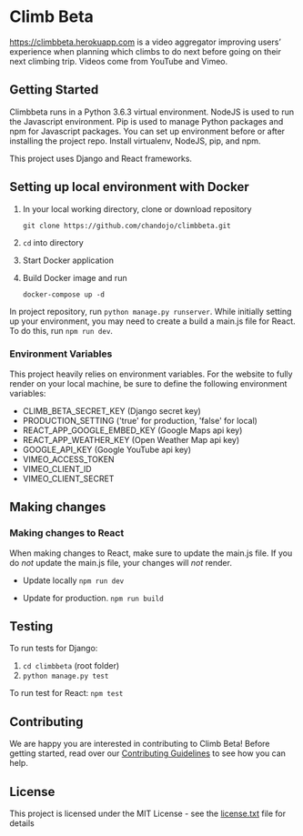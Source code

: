 # Climb Beta
https://climbbeta.herokuapp.com is a video aggregator improving users’ experience when planning which climbs to do next before going
on their next climbing trip. Videos come from YouTube and Vimeo.

## Getting Started

Climbbeta runs in a Python 3.6.3 virtual environment. NodeJS is used to run the Javascript environment. Pip is used to manage Python packages and npm for Javascript packages. You can set up environment before or after installing the project repo. Install virtualenv, NodeJS, pip, and npm.

This project uses Django and React frameworks.

##  Setting up local environment with Docker
1. In your local working directory, clone or download repository

    `git clone https://github.com/chandojo/climbbeta.git`

2. `cd` into directory
3. Start Docker application
4. Build Docker image and run
    
    `docker-compose up -d`

In project repository, run `python manage.py runserver`.  While initially setting up your environment, you may need to create a build a main.js file for React.  To do this, run `npm run dev`.

### Environment Variables
This project heavily relies on environment variables. For the website to fully render on your local machine, be sure to define the following environment variables:

- CLIMB_BETA_SECRET_KEY (Django secret key)
- PRODUCTION_SETTING ('true' for production, 'false' for local)
- REACT_APP_GOOGLE_EMBED_KEY (Google Maps api key)
- REACT_APP_WEATHER_KEY (Open Weather Map api key)
- GOOGLE_API_KEY (Google YouTube api key)
- VIMEO_ACCESS_TOKEN
- VIMEO_CLIENT_ID
- VIMEO_CLIENT_SECRET

## Making changes
### Making changes to React

When making changes to React, make sure to update the main.js file.  If you do *not* update the main.js file, your changes will *not* render.     

- Update locally
  `npm run dev`

- Update for production.
  `npm run build`

## Testing
To run tests for Django:
1. `cd climbbeta` (root folder)
2. `python manage.py test`

To run test for React:
`npm test`

## Contributing

We are happy you are interested in contributing to Climb Beta! Before getting started, read over our [Contributing Guidelines](CONTRIBUTING.md) to see how you can help.

## License

This project is licensed under the MIT License - see the [license.txt](license.txt) file for details
